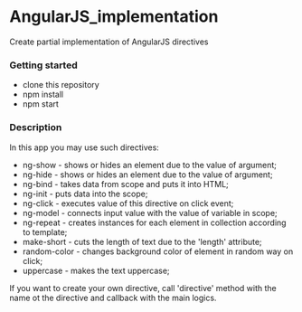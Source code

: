 # AngularJS_implementation
Create partial implementation of AngularJS directives
### Getting started
- clone this repository
- npm install
- npm start
### Description
In this app you may use such directives:
* ng-show - shows or hides an element due to the value of argument;
* ng-hide - shows or hides an element due to the value of argument;
* ng-bind - takes data from scope and puts it into HTML;
* ng-init - puts data into the scope;
* ng-click - executes value of this directive on click event;
* ng-model - connects input value with the value of variable in scope;
* ng-repeat - creates instances for each element in collection according to template;
* make-short - cuts the length of text due to the 'length' attribute;
* random-color - changes background color of element in random way on click;
* uppercase - makes the text uppercase;

If you want to create your own directive, call 'directive' method with the name ot the directive and callback with the main logics.
